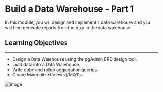 
# Build a Data Warehouse - Part 1

In this module, you will design and implement a data warehouse and you will then generate reports from the data in the data warehouse.

## Learning Objectives
________________________________________
-	Design a Data Warehouse using the pgAdmin ERD design tool.
-	Load data into a Data Warehouse.
-	Write cube and rollup aggregation queries.
-	Create Materialized Views (/MQTs).


![image](https://user-images.githubusercontent.com/108534539/218347565-ebebee5e-3de3-427a-8370-cef5e44c3591.png)